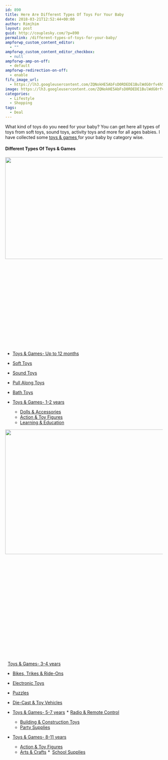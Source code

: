 ```yaml
---
id: 890
title: Here Are Different Types Of Toys For Your Baby
date: 2018-03-21T12:52:44+00:00
author: Rimjhim
layout: post
guid: http://couplesky.com/?p=890
permalink: /different-types-of-toys-for-your-baby/
ampforwp_custom_content_editor:
  - ""
ampforwp_custom_content_editor_checkbox:
  - null
ampforwp-amp-on-off:
  - default
ampforwp-redirection-on-off:
  - enable
fifu_image_url:
  - https://lh3.googleusercontent.com/ZQNokHE5AbFsD0RDEDE1BulWdG0rfv4hS2WTcy05j_BdvKJS3scLWH4afN8HVNQjyR4jC8qlsBmPCT-3G583EqMQsMOiEZZ_CRxaY29cbkPZ4-Ltx0PJ88j__MbkGl4pPy3ttPUbtgGaQztHpT-T__k4Z4qQhM8FBCC3_nvNOpl2_0Lk902D7zmlUHe0Iw8vOp5QiYffkPWqzr-dQXjTdrp8ykw-eOovjzLsLo7P1wgAhQv13iC2Pv9K3e1vvYMy1cSAl8iNTCk7fGH8XJ8mwhQeua3xkHvaa4bI5o9SXz3HVSEXqESlZq5a_pZ_a61g9obfzw8oIXOYCAEXbmwIrPBEgtOBSnWnx4y6I24K_VnuQIV32bzwnCC6IdKiX-4DUNDBmi_mW1T1trdtq7NrGmhtSEBh6HTWl4VQpk68szk9ek31cUPUvR9rl-ML7xiXd3fEJT2hqlfWFn1Uukf4-9JRNkmKV4BdOIqq3g0HYZtOxTJzJvsG4a3Nc1pmTKIu1-ZVg9CsQInyc-ndQMTC-AuvHOjje6KhGn8G08IWHceUrLzJIbwJ5rSThCzlgiIg_4efktwVQp1oZBAh46RKdxcn8iJnAVs3vtQ4ZVgT2P_4Y6BUAYVMiYr3TCqluSjmgRoHxlWtLOQjXD5oxNOlPLyc6TWMI97Z=w600-h400-no
image: https://lh3.googleusercontent.com/ZQNokHE5AbFsD0RDEDE1BulWdG0rfv4hS2WTcy05j_BdvKJS3scLWH4afN8HVNQjyR4jC8qlsBmPCT-3G583EqMQsMOiEZZ_CRxaY29cbkPZ4-Ltx0PJ88j__MbkGl4pPy3ttPUbtgGaQztHpT-T__k4Z4qQhM8FBCC3_nvNOpl2_0Lk902D7zmlUHe0Iw8vOp5QiYffkPWqzr-dQXjTdrp8ykw-eOovjzLsLo7P1wgAhQv13iC2Pv9K3e1vvYMy1cSAl8iNTCk7fGH8XJ8mwhQeua3xkHvaa4bI5o9SXz3HVSEXqESlZq5a_pZ_a61g9obfzw8oIXOYCAEXbmwIrPBEgtOBSnWnx4y6I24K_VnuQIV32bzwnCC6IdKiX-4DUNDBmi_mW1T1trdtq7NrGmhtSEBh6HTWl4VQpk68szk9ek31cUPUvR9rl-ML7xiXd3fEJT2hqlfWFn1Uukf4-9JRNkmKV4BdOIqq3g0HYZtOxTJzJvsG4a3Nc1pmTKIu1-ZVg9CsQInyc-ndQMTC-AuvHOjje6KhGn8G08IWHceUrLzJIbwJ5rSThCzlgiIg_4efktwVQp1oZBAh46RKdxcn8iJnAVs3vtQ4ZVgT2P_4Y6BUAYVMiYr3TCqluSjmgRoHxlWtLOQjXD5oxNOlPLyc6TWMI97Z=w600-h400-no
categories:
  - Lifestyle
  - Shopping
tags:
  - Deal
---
```

What kind of toys do you need for your baby? You can get here all types of toys from soft toys, sound toys, activity toys and more for all ages babies. I have collected some <a href="https://www.amazon.in/Toys-Games/b/ref=nav_shopall_sbc_tbk_toys_games?ie=UTF8&node=1350380031&nocache=1521551326074&_encoding=UTF8&tag=couplesky-21&linkCode=ur2&linkId=f8a417066f80fbd230084ec489bf23f2&camp=3638&creative=24630" target="_blank" rel="noopener">toys & games </a>for your baby by category wise.

#### Different Types Of Toys & Games

<img class="size-medium alignleft" src="https://lh3.googleusercontent.com/7iDU4Wz2qo4JR2dMkxrXd_svyIRweNTWd4hEEAhkcbUlugiLm7lauoTE_OuH23gWjPGf0xvEk3Oj7-13Ju2yi66AhCshB0jeXz-a0pfPxzQLNZHfxFJU7JBiP6lGg7n-LjBIHGwGLdQvvtD4W41iCICj-KDSAbqny9LRdmk_Ao_U-Wxg1FsTLytfX1JLua-KIpFR4ZdtjgF31HD-Dbi5rEhPdjt8YITtoD5o0qpEbFSojp5cFSzjVN2Qd_SP_h5IoAj5gdK85nOXxfgSfQ5GahBQl6BpxLuZ4U1OaHATdXJnjGcNtMBwfKElVQ5D8OM4QrpKV4KNbrGaunp3kCgEOasnndWfQ9MxQAdhEyJt0pTvfldSUCLkTumdIaRAeOzYQjZHW56TKB7j3XFQJRApH8ZlhpRRr3Gmdw0L3AIroMIL4YTyYpBhA_MUtGlRHa1VRRl5utnQI2aVZQaTLB8linFKBS8Y7Ox9WBwBfhK_UXInILA8ybTsfEQM9fjNfVcg53WRd9oTnJycNMHze6WPb4RunKl7fF25LLxeRL75QAsJoJEIGKKKIqHkmoG499Z4eqvVFuTpbXVJeTbySl5dEqxQxs3X9UzrSnDiuJEwqE5ahYDNw6-s2aEG1masZWeRkxHFV-3z-cIBaHz9ACmGxU3P5psNSUh_=w600-h325-no" width="600" height="325" /> 

&nbsp;

&nbsp;

&nbsp;

&nbsp;

&nbsp;

&nbsp;

&nbsp;

&nbsp;

&nbsp;

  * <a href="https://www.amazon.in/b/ref=s9_acss_bw_cg_Lego_2b1_w?node=5517689031&pf_rd_m=A1K21FY43GMZF8&pf_rd_s=merchandised-search-2&pf_rd_r=WGQ27P492VNEQBHMXQNR&pf_rd_t=101&pf_rd_p=dd6c97ee-facc-490f-a6da-536cd69609f0&pf_rd_i=1350380031&_encoding=UTF8&tag=couplesky-21&linkCode=ur2&linkId=2a7caa34eca90779b3ab578fcf8ea83f&camp=3638&creative=24630" target="_blank" rel="noopener">Toys & Games- Up to 12 months</a>
  * <a href="https://www.amazon.in/b/ref=s9_acsd_dnav_bw_ct_x_ct00__w?_encoding=UTF8&node=1378193031&pf_rd_m=A1VBAL9TL5WCBF&pf_rd_s=merchandised-search-3&pf_rd_r=H0XSY5J3W2RQ4G6ZT1T7&pf_rd_r=H0XSY5J3W2RQ4G6ZT1T7&pf_rd_t=101&pf_rd_p=99186f8a-8bc5-47d1-9735-f6999888d748&pf_rd_p=99186f8a-8bc5-47d1-9735-f6999888d748&pf_rd_i=5517689031&_encoding=UTF8&tag=couplesky-21&linkCode=ur2&linkId=f4033799d07d42743eb8dd12a5164a71&camp=3638&creative=24630" target="_blank" rel="noopener">Soft Toys</a>
  * <a href="https://www.amazon.in/b/ref=s9_acsd_dnav_bw_ct_x_ct04__w?_encoding=UTF8&node=1378195031&pf_rd_m=A1VBAL9TL5WCBF&pf_rd_s=merchandised-search-3&pf_rd_r=H0XSY5J3W2RQ4G6ZT1T7&pf_rd_r=H0XSY5J3W2RQ4G6ZT1T7&pf_rd_t=101&pf_rd_p=99186f8a-8bc5-47d1-9735-f6999888d748&pf_rd_p=99186f8a-8bc5-47d1-9735-f6999888d748&pf_rd_i=5517689031&_encoding=UTF8&tag=couplesky-21&linkCode=ur2&linkId=0e66faa4d67fc70634effd33ee3e8455&camp=3638&creative=24630" target="_blank" rel="noopener">Sound Toys</a><img style="border: none !important; margin: 0px !important;" src="//ir-in.amazon-adsystem.com/e/ir?t=couplesky-21&l=ur2&o=31" alt="" width="1" height="1" border="0" />
  * <a href="https://www.amazon.in/b/ref=s9_acsd_dnav_bw_ct_x_ct07__w?_encoding=UTF8&node=1378191031&pf_rd_m=A1VBAL9TL5WCBF&pf_rd_s=merchandised-search-3&pf_rd_r=H0XSY5J3W2RQ4G6ZT1T7&pf_rd_r=H0XSY5J3W2RQ4G6ZT1T7&pf_rd_t=101&pf_rd_p=99186f8a-8bc5-47d1-9735-f6999888d748&pf_rd_p=99186f8a-8bc5-47d1-9735-f6999888d748&pf_rd_i=5517689031&_encoding=UTF8&tag=couplesky-21&linkCode=ur2&linkId=c0445213af12c65f336883ace67e4d87&camp=3638&creative=24630" target="_blank" rel="noopener">Pull Along Toys</a><img style="border: none !important; margin: 0px !important;" src="//ir-in.amazon-adsystem.com/e/ir?t=couplesky-21&l=ur2&o=31" alt="" width="1" height="1" border="0" />
  * <a href="https://www.amazon.in/b/ref=s9_acsd_dnav_bw_ct_x_ct08__w?_encoding=UTF8&node=1378183031&pf_rd_m=A1VBAL9TL5WCBF&pf_rd_s=merchandised-search-3&pf_rd_r=H0XSY5J3W2RQ4G6ZT1T7&pf_rd_r=H0XSY5J3W2RQ4G6ZT1T7&pf_rd_t=101&pf_rd_p=99186f8a-8bc5-47d1-9735-f6999888d748&pf_rd_p=99186f8a-8bc5-47d1-9735-f6999888d748&pf_rd_i=5517689031&_encoding=UTF8&tag=couplesky-21&linkCode=ur2&linkId=470e2d0cf29751367f71f0f3a38323bc&camp=3638&creative=24630" target="_blank" rel="noopener">Bath Toys</a><img style="border: none !important; margin: 0px !important;" src="//ir-in.amazon-adsystem.com/e/ir?t=couplesky-21&l=ur2&o=31" alt="" width="1" height="1" border="0" />

  * <a href="https://www.amazon.in/b/ref=s9_acss_bw_cg_Lego_2c1_w?node=5517690031&pf_rd_m=A1K21FY43GMZF8&pf_rd_s=merchandised-search-2&pf_rd_r=WGQ27P492VNEQBHMXQNR&pf_rd_t=101&pf_rd_p=dd6c97ee-facc-490f-a6da-536cd69609f0&pf_rd_i=1350380031&_encoding=UTF8&tag=couplesky-21&linkCode=ur2&linkId=a0cfe1baaf1fd7a8aba8261cd7500719&camp=3638&creative=24630" target="_blank" rel="noopener">Toys & Games- 1-2 years</a><img style="border: none !important; margin: 0px !important;" src="//ir-in.amazon-adsystem.com/e/ir?t=couplesky-21&l=ur2&o=31" alt="" width="1" height="1" border="0" /> 
      * <a href="https://www.amazon.in/b/ref=s9_acsd_dnav_bw_ct_x_ct01__w?_encoding=UTF8&node=1378260031&pf_rd_m=A1VBAL9TL5WCBF&pf_rd_s=merchandised-search-3&pf_rd_r=Q0X5W7SY3WMEGJATFX62&pf_rd_r=Q0X5W7SY3WMEGJATFX62&pf_rd_t=101&pf_rd_p=413ac6dc-cc01-4daa-a97a-540a801933df&pf_rd_p=413ac6dc-cc01-4daa-a97a-540a801933df&pf_rd_i=5517690031&_encoding=UTF8&tag=couplesky-21&linkCode=ur2&linkId=9ec1788b18c21a4583bdb9898b7548dd&camp=3638&creative=24630" target="_blank" rel="noopener">Dolls & Accessories</a>
      * <a href="https://www.amazon.in/b/ref=s9_acsd_dnav_bw_ct_x_ct00__w?_encoding=UTF8&node=1378568031&pf_rd_m=A1VBAL9TL5WCBF&pf_rd_s=merchandised-search-3&pf_rd_r=Q0X5W7SY3WMEGJATFX62&pf_rd_r=Q0X5W7SY3WMEGJATFX62&pf_rd_t=101&pf_rd_p=413ac6dc-cc01-4daa-a97a-540a801933df&pf_rd_p=413ac6dc-cc01-4daa-a97a-540a801933df&pf_rd_i=5517690031&_encoding=UTF8&tag=couplesky-21&linkCode=ur2&linkId=b38dcd04854b74b42cc0a41a3720ba44&camp=3638&creative=24630" target="_blank" rel="noopener">Action & Toy Figures</a>
      * <a href="https://www.amazon.in/b/ref=s9_acsd_dnav_bw_ct_x_ct02__w?_encoding=UTF8&node=1378342031&pf_rd_m=A1VBAL9TL5WCBF&pf_rd_s=merchandised-search-3&pf_rd_r=Q0X5W7SY3WMEGJATFX62&pf_rd_r=Q0X5W7SY3WMEGJATFX62&pf_rd_t=101&pf_rd_p=413ac6dc-cc01-4daa-a97a-540a801933df&pf_rd_p=413ac6dc-cc01-4daa-a97a-540a801933df&pf_rd_i=5517690031&_encoding=UTF8&tag=couplesky-21&linkCode=ur2&linkId=acd1b84e22b8ca95eb224c07f3aa161c&camp=3638&creative=24630" target="_blank" rel="noopener">Learning & Education</a>

<img class="size-medium alignleft" src="https://lh3.googleusercontent.com/vcwd2r4v5-LlEkINn-IJ4WuBdOAjdD0CRLPB060KjUgpVp_IrDKJ5F3QKKhAkFvCv_8FiQ5w_jMG6CczhgsGv0hvSoIKEy-SqzU-SL1xUI-93IqNUUFGzqPnIHhbhi0iYE3mVs-8Ci0A_wtWlcZurXbHWrnP2lfZLmrxuF3Ut8HjA_kgjic9xv8LCsHZDdbOqyptjmErZ4THCU2P6Z63ek3QhkvDq4FMXRteGoj2MW7SRV4s415-LtN279xYILyp5jAFuL839BK3UMe2Wdbkr8SjgwF5dJmDMS3QIGmI3O7b5TlqPd6MYWkr7ZFXo1iAHkMRQa5nv2kZqHvPvfS3zx1jaAhDXkytD4V1Eqm4w1ZfAFSbIT_epNj4arus0E3Y6f7in0USNygHTvJ1iN9TqzjUAVtXTzIWuUXreDBYg72OF5K3D1lJ-EyrVH716g93NRbvJRARkXSTpXOLqKo3idaKXZsVCvoCnUD4buAAH6PeoYz34PCwcdkiwbJ7ajO6E4ygnNjDUnqgGhYol09HiZQnlskCsoAgSp-CeQax08PvYQ-_MZard8FVx_wIjSC8P39V7vN943Xm44fDOcaoR1QsK08_MdTHZXabVwQnbW5t5NuE95pK-mzZVyF2SZdpqG4c0hm2ipI_VYV4umRaUcKRzKG-d394=w600-h398-no" width="600" height="398" />  <img style="border: none !important; margin: 0px !important;" src="//ir-in.amazon-adsystem.com/e/ir?t=couplesky-21&l=ur2&o=31" alt="" width="1" height="1" border="0" />

&nbsp;

&nbsp;

&nbsp;

&nbsp;

&nbsp;

&nbsp;

&nbsp;

&nbsp;

&nbsp;

&nbsp;

<img style="border: none !important; margin: 0px !important;" src="//ir-in.amazon-adsystem.com/e/ir?t=couplesky-21&l=ur2&o=31" alt="" width="1" height="1" border="0" /><img style="border: none !important; margin: 0px !important;" src="//ir-in.amazon-adsystem.com/e/ir?t=couplesky-21&l=ur2&o=31" alt="" width="1" height="1" border="0" /><img style="border: none !important; margin: 0px !important;" src="//ir-in.amazon-adsystem.com/e/ir?t=couplesky-21&l=ur2&o=31" alt="" width="1" height="1" border="0" /><img style="border: none !important; margin: 0px !important;" src="//ir-in.amazon-adsystem.com/e/ir?t=couplesky-21&l=ur2&o=31" alt="" width="1" height="1" border="0" /> <a href="https://www.amazon.in/b/ref=s9_acss_bw_cg_Lego_2d1_w?node=5517692031&pf_rd_m=A1K21FY43GMZF8&pf_rd_s=merchandised-search-2&pf_rd_r=WGQ27P492VNEQBHMXQNR&pf_rd_t=101&pf_rd_p=dd6c97ee-facc-490f-a6da-536cd69609f0&pf_rd_i=1350380031&_encoding=UTF8&tag=couplesky-21&linkCode=ur2&linkId=a62937fb8a145b2eabdebf13c4057415&camp=3638&creative=24630" target="_blank" rel="noopener">Toys & Games- 3-4 years</a><img style="border: none !important; margin: 0px !important;" src="//ir-in.amazon-adsystem.com/e/ir?t=couplesky-21&l=ur2&o=31" alt="" width="1" height="1" border="0" />

  * <a href="https://www.amazon.in/b/ref=s9_acsd_dnav_bw_ct_x_ct01__w?_encoding=UTF8&node=1378198031&pf_rd_m=A1VBAL9TL5WCBF&pf_rd_s=merchandised-search-3&pf_rd_r=DHWS64XTDJKG4FAM7C8Y&pf_rd_r=DHWS64XTDJKG4FAM7C8Y&pf_rd_t=101&pf_rd_p=3538272f-8392-4d14-90e5-8f75eb67f743&pf_rd_p=3538272f-8392-4d14-90e5-8f75eb67f743&pf_rd_i=5517692031&_encoding=UTF8&tag=couplesky-21&linkCode=ur2&linkId=aa2b9a0e6fe43b00c1928757bc6972bf&camp=3638&creative=24630" target="_blank" rel="noopener">Bikes, Trikes & Ride-Ons</a>
  * <a href="https://www.amazon.in/b/ref=s9_acsd_dnav_bw_ct_x_ct07__w?_encoding=UTF8&node=1378290031&pf_rd_m=A1VBAL9TL5WCBF&pf_rd_s=merchandised-search-3&pf_rd_r=DHWS64XTDJKG4FAM7C8Y&pf_rd_r=DHWS64XTDJKG4FAM7C8Y&pf_rd_t=101&pf_rd_p=3538272f-8392-4d14-90e5-8f75eb67f743&pf_rd_p=3538272f-8392-4d14-90e5-8f75eb67f743&pf_rd_i=5517692031&_encoding=UTF8&tag=couplesky-21&linkCode=ur2&linkId=269f0ac27d27dce8392a19030a838818&camp=3638&creative=24630" target="_blank" rel="noopener">Electronic Toys</a>
  * <a href="https://www.amazon.in/b/ref=s9_acsd_dnav_bw_ct_x_ct09__w?_encoding=UTF8&node=1378470031&pf_rd_m=A1VBAL9TL5WCBF&pf_rd_s=merchandised-search-3&pf_rd_r=DHWS64XTDJKG4FAM7C8Y&pf_rd_r=DHWS64XTDJKG4FAM7C8Y&pf_rd_t=101&pf_rd_p=3538272f-8392-4d14-90e5-8f75eb67f743&pf_rd_p=3538272f-8392-4d14-90e5-8f75eb67f743&pf_rd_i=5517692031&_encoding=UTF8&tag=couplesky-21&linkCode=ur2&linkId=e575285295b4b794023e810904399494&camp=3638&creative=24630" target="_blank" rel="noopener">Puzzles</a><img style="border: none !important; margin: 0px !important;" src="//ir-in.amazon-adsystem.com/e/ir?t=couplesky-21&l=ur2&o=31" alt="" width="1" height="1" border="0" />
  * <a href="https://www.amazon.in/b/ref=s9_acsd_dnav_bw_ct_x_ct04__w?_encoding=UTF8&node=1378242031&pf_rd_m=A1VBAL9TL5WCBF&pf_rd_s=merchandised-search-3&pf_rd_r=DHWS64XTDJKG4FAM7C8Y&pf_rd_r=DHWS64XTDJKG4FAM7C8Y&pf_rd_t=101&pf_rd_p=3538272f-8392-4d14-90e5-8f75eb67f743&pf_rd_p=3538272f-8392-4d14-90e5-8f75eb67f743&pf_rd_i=5517692031&_encoding=UTF8&tag=couplesky-21&linkCode=ur2&linkId=c0f7b19ec5a896a2e0c9041718231e52&camp=3638&creative=24630" target="_blank" rel="noopener">Die-Cast & Toy Vehicles</a>

  * <a href="https://www.amazon.in/b/ref=s9_acss_bw_cg_Lego_2e1_w?node=5517693031&pf_rd_m=A1K21FY43GMZF8&pf_rd_s=merchandised-search-2&pf_rd_r=WGQ27P492VNEQBHMXQNR&pf_rd_t=101&pf_rd_p=dd6c97ee-facc-490f-a6da-536cd69609f0&pf_rd_i=1350380031&_encoding=UTF8&tag=couplesky-21&linkCode=ur2&linkId=7c0d591bc2ba0cacee01e9e06e010c83&camp=3638&creative=24630" target="_blank" rel="noopener">Toys & Games- 5-7 years</a><img style="border: none !important; margin: 0px !important;" src="//ir-in.amazon-adsystem.com/e/ir?t=couplesky-21&l=ur2&o=31" alt="" width="1" height="1" border="0" /> 
      *<img style="border: none !important; margin: 0px !important;" src="//ir-in.amazon-adsystem.com/e/ir?t=couplesky-21&l=ur2&o=31" alt="" width="1" height="1" border="0" /> <a href="https://www.amazon.in/b/ref=s9_acsd_dnav_bw_ct_x_ct08__w?_encoding=UTF8&node=1378480031&pf_rd_m=A1VBAL9TL5WCBF&pf_rd_s=merchandised-search-3&pf_rd_r=G28G389PMGF4F7QXXAKE&pf_rd_r=G28G389PMGF4F7QXXAKE&pf_rd_t=101&pf_rd_p=cb00eabf-bf0e-4739-94f5-ef180c558920&pf_rd_p=cb00eabf-bf0e-4739-94f5-ef180c558920&pf_rd_i=5517693031&_encoding=UTF8&tag=couplesky-21&linkCode=ur2&linkId=1f85edbef6b7e1970c6d3726a675ddea&camp=3638&creative=24630" target="_blank" rel="noopener">Radio & Remote Control</a>
      * <a href="https://www.amazon.in/b/ref=s9_acsd_dnav_bw_ct_x_ct02__w?_encoding=UTF8&node=1378216031&pf_rd_m=A1VBAL9TL5WCBF&pf_rd_s=merchandised-search-3&pf_rd_r=G28G389PMGF4F7QXXAKE&pf_rd_r=G28G389PMGF4F7QXXAKE&pf_rd_t=101&pf_rd_p=cb00eabf-bf0e-4739-94f5-ef180c558920&pf_rd_p=cb00eabf-bf0e-4739-94f5-ef180c558920&pf_rd_i=5517693031&_encoding=UTF8&tag=couplesky-21&linkCode=ur2&linkId=d866537bd49c2e2db901636d5536c9cc&camp=3638&creative=24630" target="_blank" rel="noopener">Building & Construction Toys</a>
      * <a href="https://www.amazon.in/b/ref=s9_acsd_dnav_bw_ct_x_ct06__w?_encoding=UTF8&node=1378434031&pf_rd_m=A1VBAL9TL5WCBF&pf_rd_s=merchandised-search-3&pf_rd_r=G28G389PMGF4F7QXXAKE&pf_rd_r=G28G389PMGF4F7QXXAKE&pf_rd_t=101&pf_rd_p=cb00eabf-bf0e-4739-94f5-ef180c558920&pf_rd_p=cb00eabf-bf0e-4739-94f5-ef180c558920&pf_rd_i=5517693031&_encoding=UTF8&tag=couplesky-21&linkCode=ur2&linkId=614eca658376e33e4c1988498c9f91d3&camp=3638&creative=24630" target="_blank" rel="noopener">Party Supplies</a><img style="border: none !important; margin: 0px !important;" src="//ir-in.amazon-adsystem.com/e/ir?t=couplesky-21&l=ur2&o=31" alt="" width="1" height="1" border="0" />
  * <a href="https://www.amazon.in/b/ref=s9_acss_bw_cg_Lego_2f1_w?node=5517694031&pf_rd_m=A1K21FY43GMZF8&pf_rd_s=merchandised-search-2&pf_rd_r=WGQ27P492VNEQBHMXQNR&pf_rd_t=101&pf_rd_p=dd6c97ee-facc-490f-a6da-536cd69609f0&pf_rd_i=1350380031&_encoding=UTF8&tag=couplesky-21&linkCode=ur2&linkId=a2f578a83b79cd69e9569250b625523e&camp=3638&creative=24630" target="_blank" rel="noopener">Toys & Games- 8-11 years</a> 
      * <a href="https://www.amazon.in/s/ref=s9_acsd_dnav_bw_ct_x_ct00__w?node=1350380031,!1499785031,!1499787031,5517694031,1378568031&search-alias=toys&bbn=5517694031&pf_rd_m=A1K21FY43GMZF8&pf_rd_s=merchandised-search-3&pf_rd_r=Z8Z22KJTTA0H208B4VCH&pf_rd_t=101&pf_rd_p=70989db9-a95d-4d5a-90d5-d5765a432950&pf_rd_i=5517694031&_encoding=UTF8&tag=couplesky-21&linkCode=ur2&linkId=2361aafab2bd65492c25aaf87424973e&camp=3638&creative=24630" target="_blank" rel="noopener">Action & Toy Figures</a><img style="border: none !important; margin: 0px !important;" src="//ir-in.amazon-adsystem.com/e/ir?t=couplesky-21&l=ur2&o=31" alt="" width="1" height="1" border="0" />
      * <a href="https://www.amazon.in/s/ref=s9_acsd_dnav_bw_ct_x_ct01__w?node=1350380031,!1499785031,!1499787031,5517694031,1378132031&search-alias=toys&bbn=5517694031&pf_rd_m=A1K21FY43GMZF8&pf_rd_s=merchandised-search-3&pf_rd_r=Z8Z22KJTTA0H208B4VCH&pf_rd_t=101&pf_rd_p=70989db9-a95d-4d5a-90d5-d5765a432950&pf_rd_i=5517694031&_encoding=UTF8&tag=couplesky-21&linkCode=ur2&linkId=4bf91941e90f1cd66a74476132456ab1&camp=3638&creative=24630" target="_blank" rel="noopener">Arts & Crafts</a><img style="border: none !important; margin: 0px !important;" src="//ir-in.amazon-adsystem.com/e/ir?t=couplesky-21&l=ur2&o=31" alt="" width="1" height="1" border="0" />
      *<img style="border: none !important; margin: 0px !important;" src="//ir-in.amazon-adsystem.com/e/ir?t=couplesky-21&l=ur2&o=31" alt="" width="1" height="1" border="0" /><img style="border: none !important; margin: 0px !important;" src="//ir-in.amazon-adsystem.com/e/ir?t=couplesky-21&l=ur2&o=31" alt="" width="1" height="1" border="0" /><img style="border: none !important; margin: 0px !important;" src="//ir-in.amazon-adsystem.com/e/ir?t=couplesky-21&l=ur2&o=31" alt="" width="1" height="1" border="0" /> <a href="https://www.amazon.in/s/ref=s9_acsd_dnav_bw_ct_x_ct09__w?node=1350380031,!1499785031,!1499787031,5517694031,1378490031&search-alias=toys&bbn=5517694031&pf_rd_m=A1K21FY43GMZF8&pf_rd_s=merchandised-search-3&pf_rd_r=Z8Z22KJTTA0H208B4VCH&pf_rd_t=101&pf_rd_p=70989db9-a95d-4d5a-90d5-d5765a432950&pf_rd_i=5517694031&_encoding=UTF8&tag=couplesky-21&linkCode=ur2&linkId=2cec3e3b6c490e38dc495ca4dc16ba87&camp=3638&creative=24630" target="_blank" rel="noopener">School Supplies</a><img style="border: none !important; margin: 0px !important;" src="//ir-in.amazon-adsystem.com/e/ir?t=couplesky-21&l=ur2&o=31" alt="" width="1" height="1" border="0" />

&nbsp;